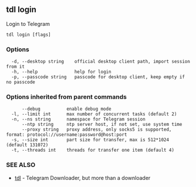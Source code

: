 ## tdl login

Login to Telegram

```
tdl login [flags]
```

### Options

```
  -d, --desktop string    official desktop client path, import session from it
  -h, --help              help for login
  -p, --passcode string   passcode for desktop client, keep empty if no passcode
```

### Options inherited from parent commands

```
      --debug          enable debug mode
  -l, --limit int      max number of concurrent tasks (default 2)
  -n, --ns string      namespace for Telegram session
      --ntp string     ntp server host, if not set, use system time
      --proxy string   proxy address, only socks5 is supported, format: protocol://username:password@host:port
  -s, --size int       part size for transfer, max is 512*1024 (default 131072)
  -t, --threads int    threads for transfer one item (default 4)
```

### SEE ALSO

* [tdl](tdl.md)	 - Telegram Downloader, but more than a downloader

